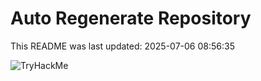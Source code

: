 # Auto Regenerate Repository

This README was last updated: 2025-07-06 08:56:35

 ![TryHackMe](https://tryhackme.com/badge/533634)